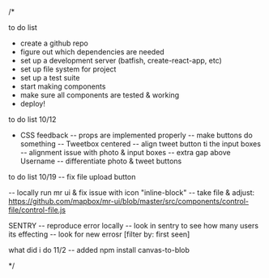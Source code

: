 /*

to do list
- create a github repo
- figure out which dependencies are needed
- set up a development server (batfish, create-react-app, etc)
- set up file system for project
- set up a test suite
- start making components
- make sure all components are tested & working
- deploy!


to do list 10/12
- CSS feedback
-- props are implemented properly
-- make buttons do something
-- Tweetbox centered
-- align tweet button ti the input boxes
-- alignment issue with photo & input boxes
-- extra gap above Username
-- differentiate photo & tweet buttons

to do list 10/19
-- fix file upload button

-- locally run mr ui & fix issue with icon "inline-block"
-- take file & adjust: https://github.com/mapbox/mr-ui/blob/master/src/components/control-file/control-file.js

SENTRY
-- reproduce error locally
-- look in sentry to see how many users its effecting
-- look for new errosr [filter by: first seen]

what did i do 11/2
-- added npm install canvas-to-blob

*/
